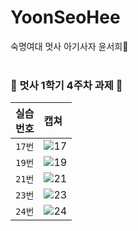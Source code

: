 # YoonSeoHee
숙명여대 멋사 아기사자 윤서희🦁
<br><br>
### 🦁 멋사  1학기 4주차 과제 🦁
| 실습 <br> 번호 | 캡쳐 | 
|:------:|:------|
|`17번`| ![17](https://github.com/Likelion-at-SMWU-11th/YoonSeoHee/assets/102652293/ba935a18-0baa-44a3-b221-9a43738f570a)|
|`19번`| ![19](https://github.com/Likelion-at-SMWU-11th/YoonSeoHee/assets/102652293/4284faaa-a6fb-4b42-97b9-209cc99b11f1)|
|`21번`| ![21](https://github.com/Likelion-at-SMWU-11th/YoonSeoHee/assets/102652293/949c8c00-df00-4af9-994a-ad453f021d24)|
|`23번`| ![23](https://github.com/Likelion-at-SMWU-11th/YoonSeoHee/assets/102652293/675a68e0-0d43-4eb9-b097-3408c96b6ca4)|
|`24번`| ![24](https://github.com/Likelion-at-SMWU-11th/YoonSeoHee/assets/102652293/5c1a9c0b-19f0-4f2a-b0a6-1148412664d4)|

